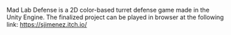 Mad Lab Defense is a 2D color-based turret defense game made in the Unity Engine.
The finalized project can be played in browser at the following link: https://sjimenez.itch.io/
